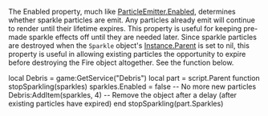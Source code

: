 The Enabled property, much like [ParticleEmitter.Enabled](https://developer.roblox.com/en-us/api-reference/property/ParticleEmitter/Enabled), determines whether sparkle particles are emit. Any particles already emit will continue to render until their lifetime expires. This property is useful for keeping pre-made sparkle effects off until they are needed later. Since sparkle particles are destroyed when the `Sparkle` object's [Instance.Parent](https://developer.roblox.com/en-us/api-reference/property/Instance/Parent) is set to nil, this property is useful in allowing existing particles the opportunity to expire before destroying the Fire object altogether. See the function below.

local Debris = game:GetService("Debris")
local part = script.Parent
function stopSparkling(sparkles)
	sparkles.Enabled = false -- No more new particles
	Debris:AddItem(sparkles, 4) -- Remove the object after a delay (after existing particles have expired)
end
stopSparkling(part.Sparkles)